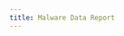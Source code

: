 ```yaml
---
title: Malware Data Report
---
```


<table id="malware" style="width:100%">
</table>

<script>
$(document).ready(function() {
    $('#malware').dataTable( {
        "ajaxSource": "{{ '/malware_results.json' | relative_url }}",
    } );
})
</script>

